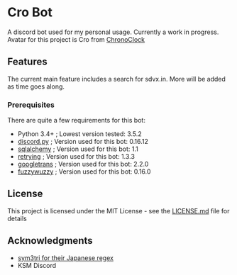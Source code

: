 # Cro Bot

A discord bot used for my personal usage. Currently a work in progress.
Avatar for this project is Cro from [ChronoClock](https://www.youtube.com/watch?v=oWz-ROOOSUE)

## Features

The current main feature includes a search for sdvx.in. More will be added as time goes along.

### Prerequisites

There are quite a few requirements for this bot:
* Python 3.4+ ; Lowest version tested: 3.5.2
* [discord.py](https://github.com/Rapptz/discord.py) ; Version used for this bot: 0.16.12
* [sqlalchemy](https://www.sqlalchemy.org/) ; Version used for this bot: 1.1
* [retrying](https://pypi.python.org/pypi/retrying) ; Version used for this bot: 1.3.3
* [googletrans](https://pypi.python.org/pypi/googletrans) ; Version used for this bot: 2.2.0
* [fuzzywuzzy](https://github.com/seatgeek/fuzzywuzzy) ; Version used for this bot: 0.16.0

## License

This project is licensed under the MIT License - see the [LICENSE.md](LICENSE.md) file for details

## Acknowledgments

* [sym3tri for their Japanese regex](https://gist.github.com/sym3tri/980083)
* KSM Discord
